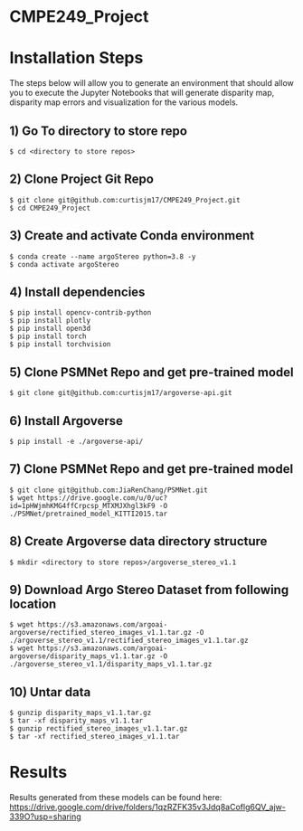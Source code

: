 # CMPE249_Project

# Installation Steps
The steps below will allow you to generate an environment that should allow you to execute the Jupyter Notebooks that will generate disparity map, disparity map errors and visualization for the various models.

## 1) Go To directory to store repo
    $ cd <directory to store repos>

## 2) Clone Project Git Repo
    $ git clone git@github.com:curtisjm17/CMPE249_Project.git
    $ cd CMPE249_Project

## 3) Create and activate Conda environment
    $ conda create --name argoStereo python=3.8 -y
    $ conda activate argoStereo

## 4) Install dependencies
    $ pip install opencv-contrib-python
    $ pip install plotly
    $ pip install open3d
    $ pip install torch
    $ pip install torchvision
    
## 5) Clone PSMNet Repo and get pre-trained model
    $ git clone git@github.com:curtisjm17/argoverse-api.git

## 6) Install Argoverse
    $ pip install -e ./argoverse-api/

## 7) Clone PSMNet Repo and get pre-trained model
    $ git clone git@github.com:JiaRenChang/PSMNet.git
    $ wget https://drive.google.com/u/0/uc?id=1pHWjmhKMG4ffCrpcsp_MTXMJXhgl3kF9 -O ./PSMNet/pretrained_model_KITTI2015.tar 

## 8) Create Argoverse data directory structure
    $ mkdir <directory to store repos>/argoverse_stereo_v1.1

## 9) Download Argo Stereo Dataset from following location
    $ wget https://s3.amazonaws.com/argoai-argoverse/rectified_stereo_images_v1.1.tar.gz -O ./argoverse_stereo_v1.1/rectified_stereo_images_v1.1.tar.gz
    $ wget https://s3.amazonaws.com/argoai-argoverse/disparity_maps_v1.1.tar.gz -O ./argoverse_stereo_v1.1/disparity_maps_v1.1.tar.gz 

## 10) Untar data
    $ gunzip disparity_maps_v1.1.tar.gz
    $ tar -xf disparity_maps_v1.1.tar
    $ gunzip rectified_stereo_images_v1.1.tar.gz
    $ tar -xf rectified_stereo_images_v1.1.tar

# Results
Results generated from these models can be found here:\
https://drive.google.com/drive/folders/1qzRZFK35v3Jdq8aCoflg6QV_ajw-339O?usp=sharing
